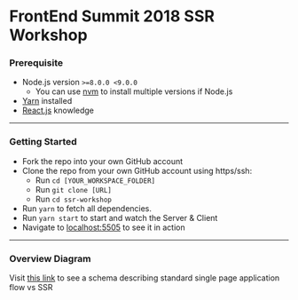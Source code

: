 # FrontEnd Summit 2018 SSR Workshop

### Prerequisite
* Node.js version `>=8.0.0 <9.0.0`
  * You can use [nvm](https://github.com/creationix/nvm) to install multiple versions if Node.js
* [Yarn](https://yarnpkg.com/lang/en/) installed
* [React.js](https://reactjs.org/) knowledge

---

### Getting Started
* Fork the repo into your own GitHub account
* Clone the repo from your own GitHub account using https/ssh:
  * Run `cd [YOUR_WORKSPACE_FOLDER]`
  * Run `git clone [URL]`
  * Run `cd ssr-workshop`
* Run `yarn` to fetch all dependencies. 
* Run `yarn start` to start and watch the Server & Client 
* Navigate to [localhost:5505](http://localhost:5505) to see it in action 

---

### Overview Diagram 
Visit [this link](https://drive.google.com/file/d/1_WJJ8NNx8CJL7PsqTh9AlucBtbCdE3br/view?usp=sharing) to see a schema describing standard single page application flow vs SSR

